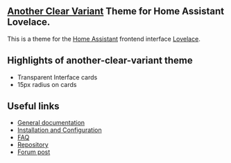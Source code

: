 ## [Another Clear Variant](https://github.com/cdrom1028/another-clear-variant) Theme for Home Assistant Lovelace.

This is a theme for the [Home Assistant](https://home-assistant.io) frontend interface [Lovelace](https://www.home-assistant.io/lovelace/).

## Highlights of another-clear-variant theme

- Transparent Interface cards
- 15px radius on cards

## Useful links

- [General documentation](https://github.com/cdrom1028/another-clear-variant)
- [Installation and Configuration](https://github.com/cdrom1028/another-clear-variant/wiki)
- [FAQ](https://github.com/custom-components/alexa_media_player/wiki/FAQ)
- [Repository](https://github.com/cdrom1028/another-clear-variant)
- [Forum post](https://community.home-assistant.io)